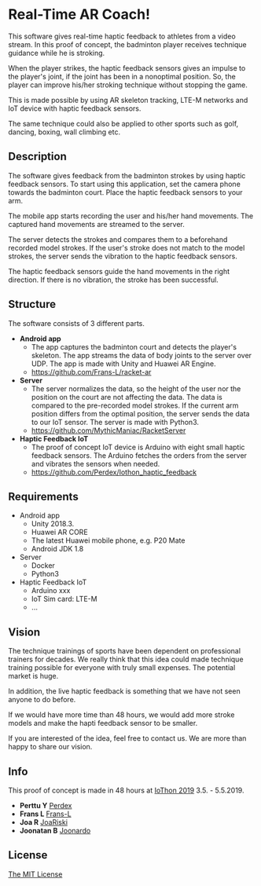 # Real-Time AR Coach!

This software gives real-time haptic feedback to athletes from a video stream. In this proof of concept, the badminton player receives technique guidance while he is stroking.

When the player strikes, the haptic feedback sensors gives an impulse to the player's joint, if the joint has been in a nonoptimal position. So, the player can improve his/her stroking technique without stopping the game.

This is made possible by using AR skeleton tracking, LTE-M networks and IoT device with haptic feedback sensors.

The same technique could also be applied to other sports such as golf, dancing, boxing, wall climbing etc.

## Description

The software gives feedback from the badminton strokes by using haptic feedback sensors. To start using this application, set the camera phone towards the badminton court. Place the haptic feedback sensors to your arm.

The mobile app starts recording the user and his/her hand movements. The captured hand movements are streamed to the server.

The server detects the strokes and compares them to a beforehand recorded model strokes. If the user's stroke does not match to the model strokes, the server sends the vibration to the haptic feedback sensors.

The haptic feedback sensors guide the hand movements in the right direction. If there is no vibration, the stroke has been successful.


## Structure

The software consists of 3 different parts.

* **Android app** 
    * The app captures the badminton court and detects the player's skeleton. The app streams the data of body joints to the server over UDP. The app is made with Unity and Huawei AR Engine.
    * https://github.com/Frans-L/racket-ar
* **Server**
    * The server normalizes the data, so the height of the user nor the position on the court are not affecting the data. The data is compared to the pre-recorded model strokes. If the current arm position differs from the optimal position, the server sends the data to our IoT sensor. The server is made with Python3.
    * https://github.com/MythicManiac/RacketServer
* **Haptic Feedback IoT**
    * The proof of concept IoT device is Arduino with eight small haptic feedback sensors. The Arduino fetches the orders from the server and vibrates the sensors when needed. 
    * https://github.com/Perdex/Iothon_haptic_feedback

## Requirements

* Android app
    * Unity 2018.3.
    * Huawei AR CORE
    * The latest Huawei mobile phone, e.g. P20 Mate
    * Android JDK 1.8
* Server
    * Docker
    * Python3
* Haptic Feedback IoT
    * Arduino xxx
    * IoT Sim card: LTE-M
    * ...

## Vision

The technique trainings of sports have been dependent on professional trainers for decades. We really think that this idea could made technique training possible for everyone with truly small expenses. The potential market is huge.

In addition, the live haptic feedback is something that we have not seen anyone to do before.

If we would have more time than 48 hours, we would add more stroke models and make the hapti feedback sensor to be smaller.

If you are interested of the idea, feel free to contact us. We are more than happy to share our vision.

## Info

This proof of concept is made in 48 hours at [IoThon 2019](https://iothon.io/) 3.5. - 5.5.2019.

* **Perttu Y** [Perdex](https://github.com/Perdex) 
* **Frans L** [Frans-L](https://github.com/Frans-L)
* **Joa R** [JoaRiski](https://github.com/JoaRiski)
* **Joonatan B** [Joonardo](https://github.com/Joonardo)

## License

[The MIT License](https://opensource.org/licenses/MIT)
